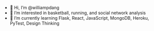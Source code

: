- 👋 Hi, I’m @williampdang
- 👀 I’m interested in basketball, running, and social network analysis
- 🌱 I’m currently learning Flask, React, JavaScript, MongoDB, Heroku, PyTest, Design Thinking

<!---
williampdang/williampdang is a ✨ special ✨ repository because its `README.md` (this file) appears on your GitHub profile.
You can click the Preview link to take a look at your changes.
--->
